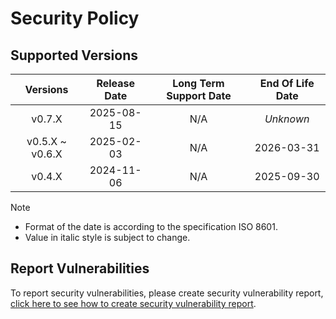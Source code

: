 # Security Policy

## Supported Versions

| **Versions** | **Release Date** | **Long Term Support Date** | **End Of Life Date** |
|:-:|:-:|:-:|:-:|
| v0.7.X | 2025-08-15 | N/A | *Unknown* |
| v0.5.X \~ v0.6.X | 2025-02-03 | N/A | 2026-03-31 |
| v0.4.X | 2024-11-06 | N/A | 2025-09-30 |

> [!NOTE]
> - Format of the date is according to the specification ISO 8601.
> - Value in italic style is subject to change.

## Report Vulnerabilities

To report security vulnerabilities, please create security vulnerability report, [click here to see how to create security vulnerability report](https://github.com/hugoalh/hugoalh/blob/main/guides/universal-contributing.md#create-security-vulnerability-report).
